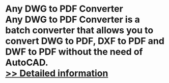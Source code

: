 # Any DWG to PDF Converter<br />Any DWG to PDF Converter is a batch converter that allows you to convert DWG to PDF, DXF to PDF and DWF to PDF without the need of AutoCAD.<br />[>> Detailed information](https://secure.shareit.com/shareit/product.html?productid=223772&affiliateid=200057808)